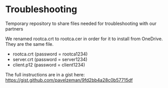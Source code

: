 Troubleshooting
===============

Temporary repository to share files needed for troubleshooting with our partners

We renamed rootca.crt to rootca.cer in order for it to install from OneDrive. They are the same file.

* rootca.crt (password = rootca1234)
* server.crt (password = server1234)
* client.p12 (password = client1234)

The full instructions are in a gist here: 
https://gist.github.com/pavelzeman/9fd2bb4a28c0b57715df
